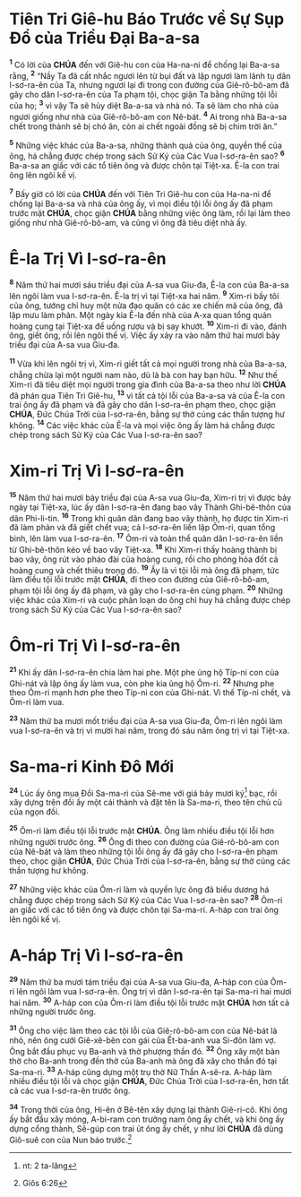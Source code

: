 # Tiên Tri Giê-hu Báo Trước về Sự Sụp Đổ của Triều Đại Ba-a-sa
<sup><b>1</b></sup> Có lời của **CHÚA** đến với Giê-hu con của Ha-na-ni để chống lại Ba-a-sa rằng, <sup><b>2</b></sup> “Nầy Ta đã cất nhắc ngươi lên từ bụi đất và lập ngươi làm lãnh tụ dân I-sơ-ra-ên của Ta, nhưng ngươi lại đi trong con đường của Giê-rô-bô-am đã gây cho dân I-sơ-ra-ên của Ta phạm tội, chọc giận Ta bằng những tội lỗi của họ; <sup><b>3</b></sup> vì vậy Ta sẽ hủy diệt Ba-a-sa và nhà nó. Ta sẽ làm cho nhà của ngươi giống như nhà của Giê-rô-bô-am con Nê-bát. <sup><b>4</b></sup> Ai trong nhà Ba-a-sa chết trong thành sẽ bị chó ăn, còn ai chết ngoài đồng sẽ bị chim trời ăn.”

<sup><b>5</b></sup> Những việc khác của Ba-a-sa, những thành quả của ông, quyền thế của ông, há chẳng được chép trong sách Sử Ký của Các Vua I-sơ-ra-ên sao? <sup><b>6</b></sup> Ba-a-sa an giấc với các tổ tiên ông và được chôn tại Tiệt-xa. Ê-la con trai ông lên ngôi kế vị.

<sup><b>7</b></sup> Bấy giờ có lời của **CHÚA** đến với Tiên Tri Giê-hu con của Ha-na-ni để chống lại Ba-a-sa và nhà của ông ấy, vì mọi điều tội lỗi ông ấy đã phạm trước mặt **CHÚA**, chọc giận **CHÚA** bằng những việc ông làm, rồi lại làm theo giống như nhà Giê-rô-bô-am, và cũng vì ông đã tiêu diệt nhà ấy.

# Ê-la Trị Vì I-sơ-ra-ên
<sup><b>8</b></sup> Năm thứ hai mươi sáu triều đại của A-sa vua Giu-đa, Ê-la con của Ba-a-sa lên ngôi làm vua I-sơ-ra-ên. Ê-la trị vì tại Tiệt-xa hai năm. <sup><b>9</b></sup> Xim-ri bầy tôi của ông, tướng chỉ huy một nửa đạo quân có các xe chiến mã của ông, đã lập mưu làm phản. Một ngày kia Ê-la đến nhà của A-xa quan tổng quản hoàng cung tại Tiệt-xa để uống rượu và bị say khướt. <sup><b>10</b></sup> Xim-ri đi vào, đánh ông, giết ông, rồi lên ngôi thế vị. Việc ấy xảy ra vào năm thứ hai mươi bảy triều đại của A-sa vua Giu-đa.

<sup><b>11</b></sup> Vừa khi lên ngôi trị vì, Xim-ri giết tất cả mọi người trong nhà của Ba-a-sa, chẳng chừa lại một người nam nào, dù là bà con hay bạn hữu. <sup><b>12</b></sup> Như thế Xim-ri đã tiêu diệt mọi người trong gia đình của Ba-a-sa theo như lời **CHÚA** đã phán qua Tiên Tri Giê-hu, <sup><b>13</b></sup> vì tất cả tội lỗi của Ba-a-sa và của Ê-la con trai ông ấy đã phạm và đã gây cho dân I-sơ-ra-ên phạm theo, chọc giận **CHÚA**, Đức Chúa Trời của I-sơ-ra-ên, bằng sự thờ cúng các thần tượng hư không. <sup><b>14</b></sup> Các việc khác của Ê-la và mọi việc ông ấy làm há chẳng được chép trong sách Sử Ký của Các Vua I-sơ-ra-ên sao?

# Xim-ri Trị Vì I-sơ-ra-ên
<sup><b>15</b></sup> Năm thứ hai mươi bảy triều đại của A-sa vua Giu-đa, Xim-ri trị vì được bảy ngày tại Tiệt-xa, lúc ấy dân I-sơ-ra-ên đang bao vây Thành Ghi-bê-thôn của dân Phi-li-tin. <sup><b>16</b></sup> Trong khi quân dân đang bao vây thành, họ được tin Xim-ri đã làm phản và đã giết chết vua; cả I-sơ-ra-ên liền lập Ôm-ri, quan tổng binh, lên làm vua I-sơ-ra-ên. <sup><b>17</b></sup> Ôm-ri và toàn thể quân dân I-sơ-ra-ên liền từ Ghi-bê-thôn kéo về bao vây Tiệt-xa. <sup><b>18</b></sup> Khi Xim-ri thấy hoàng thành bị bao vây, ông rút vào pháo đài của hoàng cung, rồi cho phóng hỏa đốt cả hoàng cung và chết thiêu trong đó. <sup><b>19</b></sup> Ấy là vì tội lỗi mà ông đã phạm, tức làm điều tội lỗi trước mặt **CHÚA**, đi theo con đường của Giê-rô-bô-am, phạm tội lỗi ông ấy đã phạm, và gây cho I-sơ-ra-ên cùng phạm. <sup><b>20</b></sup> Những việc khác của Xim-ri và cuộc phản loạn do ông chỉ huy há chẳng được chép trong sách Sử Ký của Các Vua I-sơ-ra-ên sao?

# Ôm-ri Trị Vì I-sơ-ra-ên
<sup><b>21</b></sup> Khi ấy dân I-sơ-ra-ên chia làm hai phe. Một phe ủng hộ Típ-ni con của Ghi-nát và lập ông ấy làm vua, còn phe kia ủng hộ Ôm-ri. <sup><b>22</b></sup> Nhưng phe theo Ôm-ri mạnh hơn phe theo Típ-ni con của Ghi-nát. Vì thế Típ-ni chết, và Ôm-ri làm vua.

<sup><b>23</b></sup> Năm thứ ba mươi mốt triều đại của A-sa vua Giu-đa, Ôm-ri lên ngôi làm vua I-sơ-ra-ên và trị vì mười hai năm, trong đó sáu năm ông trị vì tại Tiệt-xa.

# Sa-ma-ri Kinh Đô Mới
<sup><b>24</b></sup> Lúc ấy ông mua Đồi Sa-ma-ri của Sê-me với giá bảy mươi ký[^1-1aca27c6-d171-4ef9-a653-adccf1707d1e] bạc, rồi xây dựng trên đồi ấy một cái thành và đặt tên là Sa-ma-ri, theo tên chủ cũ của ngọn đồi.

<sup><b>25</b></sup> Ôm-ri làm điều tội lỗi trước mặt **CHÚA**. Ông làm nhiều điều tội lỗi hơn những người trước ông. <sup><b>26</b></sup> Ông đi theo con đường của Giê-rô-bô-am con của Nê-bát và làm theo những tội lỗi ông ấy đã gây cho I-sơ-ra-ên phạm theo, chọc giận **CHÚA**, Đức Chúa Trời của I-sơ-ra-ên, bằng sự thờ cúng các thần tượng hư không.

<sup><b>27</b></sup> Những việc khác của Ôm-ri làm và quyền lực ông đã biểu dương há chẳng được chép trong sách Sử Ký của Các Vua I-sơ-ra-ên sao? <sup><b>28</b></sup> Ôm-ri an giấc với các tổ tiên ông và được chôn tại Sa-ma-ri. A-háp con trai ông lên ngôi kế vị.

# A-háp Trị Vì I-sơ-ra-ên
<sup><b>29</b></sup> Năm thứ ba mươi tám triều đại của A-sa vua Giu-đa, A-háp con của Ôm-ri lên ngôi làm vua I-sơ-ra-ên. Ông trị vì dân I-sơ-ra-ên tại Sa-ma-ri hai mươi hai năm. <sup><b>30</b></sup> A-háp con của Ôm-ri làm điều tội lỗi trước mặt **CHÚA** hơn tất cả những người trước ông.

<sup><b>31</b></sup> Ông cho việc làm theo các tội lỗi của Giê-rô-bô-am con của Nê-bát là nhỏ, nên ông cưới Giê-xê-bên con gái của Ết-ba-anh vua Si-đôn làm vợ. Ông bắt đầu phục vụ Ba-anh và thờ phượng thần đó. <sup><b>32</b></sup> Ông xây một bàn thờ cho Ba-anh trong đền thờ của Ba-anh mà ông đã xây cho thần đó tại Sa-ma-ri. <sup><b>33</b></sup> A-háp cũng dựng một trụ thờ Nữ Thần A-sê-ra. A-háp làm nhiều điều tội lỗi và chọc giận **CHÚA**, Đức Chúa Trời của I-sơ-ra-ên, hơn tất cả các vua I-sơ-ra-ên trước ông.

<sup><b>34</b></sup> Trong thời của ông, Hi-ên ở Bê-tên xây dựng lại thành Giê-ri-cô. Khi ông ấy bắt đầu xây móng, A-bi-ram con trưởng nam ông ấy chết, và khi ông ấy dựng cổng thành, Sê-gúp con trai út ông ấy chết, y như lời **CHÚA** đã dùng Giô-suê con của Nun báo trước.[^2-1aca27c6-d171-4ef9-a653-adccf1707d1e]

[^1-1aca27c6-d171-4ef9-a653-adccf1707d1e]: nt: 2 ta-lâng
[^2-1aca27c6-d171-4ef9-a653-adccf1707d1e]: Giôs 6:26